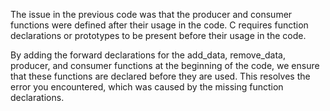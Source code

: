 The issue in the previous code was that the producer and consumer functions were defined after their usage in the code. C requires function declarations or prototypes to be present before their usage in the code.

By adding the forward declarations for the add_data, remove_data, producer, and consumer functions at the beginning of the code, we ensure that these functions are declared before they are used. This resolves the error you encountered, which was caused by the missing function declarations.
